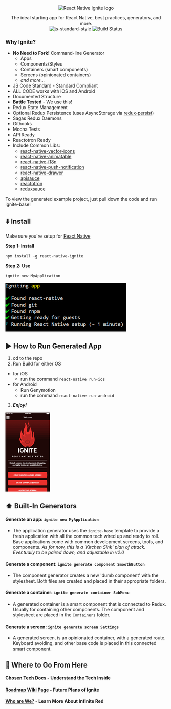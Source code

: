 <p align="center">
  <img src="https://raw.githubusercontent.com/infinitered/ignite/master/_art/in_use.jpg" alt="React Native Ignite logo" width="400px">
</p>

<p align="center">
  The ideal starting app for React Native, best practices, generators, and more.
  <br/>
  <img src=https://img.shields.io/badge/code%20style-standard-brightgreen.svg?style=flat alt='js-standard-style'/>
  <img src=https://semaphoreci.com/api/v1/ir/ignite/branches/master/shields_badge.svg alt='Build Status'/>
</p>

### Why Ignite?
* **No Need to Fork!**  Command-line Generator
  * Apps
  * Components/Styles
  * Containers (smart components)
  * Screens (opinionated containers)
  * _and more..._
* JS Code Standard - Standard Compliant
* ALL CODE works with iOS and Android
* Documented Structure
* **Battle Tested** - We use this!
* Redux State Management
* Optional Redux Persistence (uses AsyncStorage via [redux-persist](https://github.com/rt2zz/redux-persist))
* Sagas Redux Daemons
* Githooks
* Mocha Tests
* API Ready
* Reactotron Ready
* Include Common Libs:
  * [react-native-vector-icons](https://github.com/oblador/react-native-vector-icons)
  * [react-native-animatable](https://github.com/oblador/react-native-animatable)
  * [react-native-i18n](https://github.com/AlexanderZaytsev/react-native-i18n)
  * [react-native-push-notification](https://github.com/zo0r/react-native-push-notification)
  * [react-native-drawer](https://github.com/root-two/react-native-drawer)
  * [apisauce](https://github.com/skellock/apisauce)
  * [reactotron](https://github.com/skellock/reactotron)
  * [reduxsauce](https://github.com/skellock/reduxsauce)

To view the generated example project, just pull down the code and run ignite-base!

## :arrow_down: Install

Make sure you're setup for [React Native](https://facebook.github.io/react-native/docs/getting-started.html#content)

**Step 1: Install**

`npm install -g react-native-ignite`

**Step 2: Use**

`ignite new MyApplication`

![install](_art/install.gif)

## :arrow_forward: How to Run Generated App

1. cd to the repo
2. Run Build for either OS
  * for iOS
    * run the command `react-native run-ios`
  * for Android
    * Run Genymotion
    * run the command `react-native run-android`
3. _**Enjoy!**_

![install](_art/screens.gif)

## :arrow_up: Built-In Generators

#### Generate an app: `ignite new MyApplication`
* The application generator uses the `ignite-base` template to provide a fresh application with all the common tech wired up and ready to roll.  Base applications come with common development screens, tools, and components.  _As for now, this is a 'Kitchen Sink' plan of attack.  Eventually to be paired down, and adjustable in v2.0_

#### Generate a component: `ignite generate component SmoothButton`
* The component generator creates a new 'dumb component' with the stylesheet.  Both files are created and placed in their appropriate folders.

#### Generate a container: `ignite generate container SubMenu`
* A generated container is a smart component that is connected to Redux.  Usually for containing other components.  The component and stylesheet are placed in the `Containers` folder.

#### Generate a screen: `ignite generate screen Settings`
* A generated screen, is an opinionated container, with a generated route.  Keyboard avoiding, and other base code is placed in this connected smart component.

## :twisted_rightwards_arrows: Where to Go From Here
#### [Chosen Tech Docs](https://github.com/infinitered/ignite/wiki/Chosen-Tech) - Understand the Tech Inside
#### [Roadmap Wiki Page](https://github.com/infinitered/ignite/wiki/Roadmap) - Future Plans of Ignite
#### [Who are We?](https://infinite.red) - Learn More About Infinite Red
